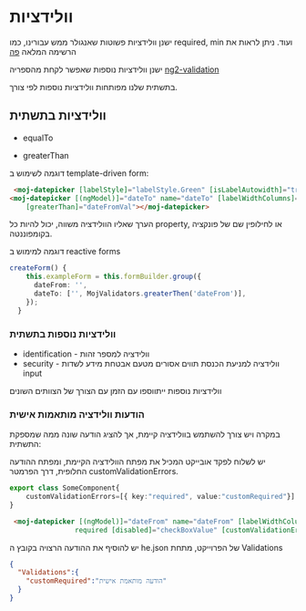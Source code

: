 # וולידציות

ישנן וולידציות פשוטות שאנגולר ממש עבורינו, כמו required, min ועוד. ניתן לראות את הרשימה המלאה [פה](https://angular.io/api/forms/Validators)

ישנן וולידציות נוספות שאפשר לקחת מהספריה [ng2-validation](https://github.com/yuyang041060120/ng2-validation)

בתשתית שלנו מפותחות וולידציות נוספות לפי צורך.

## וולידציות בתשתית

* equalTo

* greaterThan

 דוגמה לשימוש ב template-driven form:
```html
 <moj-datepicker [labelStyle]="labelStyle.Green" [isLabelAutowidth]="true" [(ngModel)]="dateFrom" name="dateFrom" [labelWidthColumns]="2" [controlWidthColumns]="2"  #dateFromVal="ngModel"></moj-datepicker>
<moj-datepicker [(ngModel)]="dateTo" name="dateTo" [labelWidthColumns]="2" [controlWidthColumns]="2" #dateToVal="ngModel"
    [greaterThan]="dateFromVal"></moj-datepicker>
```

הערך שאליו הוולידציה משווה, יכול להיות כל property, או לחילופין שם של פונקציה בקומפוננטה.

דוגמה למימוש ב reactive forms
```typescript
createForm() {
    this.exampleForm = this.formBuilder.group({
      dateFrom: '',
      dateTo: ['', MojValidators.greaterThen('dateFrom')],
    });
  }
```

### וולידציות נוספות בתשתית
* identification - וולידציה למספר זהות
* security - וולידציה למניעת הכנסת תווים אסורים מטעם אבטחת מידע לשדות input


וולידציות נוספות ייתווספו עם הזמן עם הצורך של הצוותים השונים

### הודעות וולידציה מותאמות אישית

במקרה ויש צורך להשתמש בוולידציה קיימת, אך להציג הודעה שונה ממה שמספקת התשתית:

יש לשלוח לפקד אובייקט המכיל את מפתח הוולידציה הקיימת, ומפתח ההודעה החלופית, דרך הפרמטר customValidationErrors.

```typescript
export class SomeComponent{
    customValidationErrors=[{ key:"required", value:"customRequired"}]
}
```
```html
 <moj-datepicker [(ngModel)]="dateFrom" name="dateFrom" [labelWidthColumns]="2" [controlWidthColumns]="2" #dateFromVal="ngModel"
                required [disabled]="checkBoxValue" [customValidationErrors]="customValidationErrors"></moj-datepicker>
```
יש להוסיף את ההודעה הרצויה בקובץ ה he.json של הפרוייקט, מתחת Validations
```json
{
  "Validations":{
    "customRequired":"הודעה מותאמת אישית"
  }
}
```




